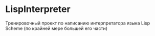 # LispInterpreter

Тренировочный проект по написанию интерпретатора языка Lisp Scheme (по крайней мере большей его части)
